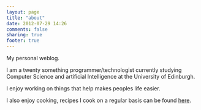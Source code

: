 ```yaml
---
layout: page
title: "about"
date: 2012-07-29 14:26
comments: false
sharing: true
footer: true
---
```


My personal weblog. 

I am a twenty something programmer/technologist currently studying Computer
Science and artificial Intelligence at the University of Edinburgh.

I enjoy working on things that help makes peoples life easier. 

I also enjoy cooking, recipes I cook on a regular basis can be found
[here](https://www.evernote.com/pub/dephraser/recipes).




